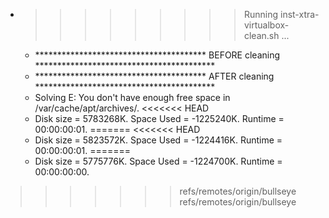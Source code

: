 * >>>>>>>>> Running inst-xtra-virtualbox-clean.sh ...
  * ***************************************  BEFORE cleaning  *****************************************
  * ***************************************  AFTER cleaning  *****************************************
  * Solving E: You don't have enough free space in /var/cache/apt/archives/.
<<<<<<< HEAD
  * Disk size = 5783268K. Space Used = -1225240K. Runtime = 00:00:00:01.
=======
<<<<<<< HEAD
  * Disk size = 5823572K. Space Used = -1224416K. Runtime = 00:00:00:01.
=======
  * Disk size = 5775776K. Space Used = -1224700K. Runtime = 00:00:00:00.
>>>>>>> refs/remotes/origin/bullseye
>>>>>>> refs/remotes/origin/bullseye
